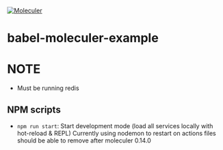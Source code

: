 [![Moleculer](https://badgen.net/badge/Powered%20by/Moleculer/0e83cd)](https://moleculer.services)

# babel-moleculer-example

# NOTE
- Must be running redis 

## NPM scripts

- `npm run start`: Start development mode (load all services locally with hot-reload & REPL) Currently using nodemon to restart on actions files should be able to remove after moleculer 0.14.0
